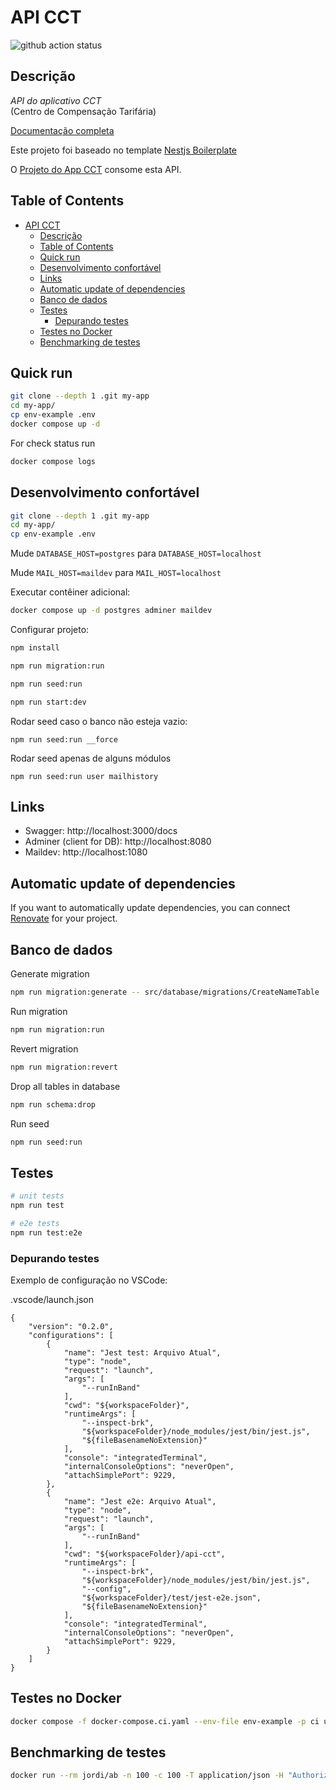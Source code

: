 # API CCT

![github action status](https://github.com/RJ-SMTR/api-cct/actions/workflows/docker-e2e.yml/badge.svg)

## Descrição

*API do aplicativo CCT*  
(Centro de Compensação Tarifária)


[Documentação completa](https://github.com/RJ-SMTR/api-cct/blob/main/docs/readme.md)

Este projeto foi baseado no template [Nestjs Boilerplate](https://github.com/brocoders/nestjs-boilerplate/)

O [Projeto do App CCT](https://github.com/RJ-SMTR/app-cct) consome esta API.

## Table of Contents

* [API CCT](#api-cct)
  * [Descrição](#descrição)
  * [Table of Contents](#table-of-contents)
  * [Quick run](#quick-run)
  * [Desenvolvimento confortável](#desenvolvimento-confortável)
  * [Links](#links)
  * [Automatic update of dependencies](#automatic-update-of-dependencies)
  * [Banco de dados](#banco-de-dados)
  * [Testes](#testes)
    * [Depurando testes](#depurando-testes)
  * [Testes no Docker](#testes-no-docker)
  * [Benchmarking de testes](#benchmarking-de-testes)

## Quick run

```bash
git clone --depth 1 .git my-app
cd my-app/
cp env-example .env
docker compose up -d
```

For check status run

```bash
docker compose logs
```

## Desenvolvimento confortável

```bash
git clone --depth 1 .git my-app
cd my-app/
cp env-example .env
```

Mude `DATABASE_HOST=postgres` para `DATABASE_HOST=localhost`

Mude `MAIL_HOST=maildev` para `MAIL_HOST=localhost`

Executar contêiner adicional:

```bash
docker compose up -d postgres adminer maildev
```

Configurar projeto:

```bash
npm install

npm run migration:run

npm run seed:run

npm run start:dev
```

Rodar seed caso o banco não esteja vazio:
```
npm run seed:run __force
```

Rodar seed apenas de alguns módulos
```
npm run seed:run user mailhistory
```

## Links

- Swagger: http://localhost:3000/docs
- Adminer (client for DB): http://localhost:8080
- Maildev: http://localhost:1080

## Automatic update of dependencies

If you want to automatically update dependencies, you can connect [Renovate](https://github.com/marketplace/renovate) for your project.

## Banco de dados

Generate migration

```bash
npm run migration:generate -- src/database/migrations/CreateNameTable 
```

Run migration

```bash
npm run migration:run
```

Revert migration

```bash
npm run migration:revert
```

Drop all tables in database

```bash
npm run schema:drop
```

Run seed

```bash
npm run seed:run
```

## Testes

```bash
# unit tests
npm run test

# e2e tests
npm run test:e2e
```

### Depurando testes

Exemplo de configuração no VSCode:

.vscode/launch.json
```jsonc
{
    "version": "0.2.0",
    "configurations": [
        {
            "name": "Jest test: Arquivo Atual",
            "type": "node",
            "request": "launch",
            "args": [
                "--runInBand"
            ],
            "cwd": "${workspaceFolder}",
            "runtimeArgs": [
                "--inspect-brk",
                "${workspaceFolder}/node_modules/jest/bin/jest.js",
                "${fileBasenameNoExtension}"
            ],
            "console": "integratedTerminal",
            "internalConsoleOptions": "neverOpen",
            "attachSimplePort": 9229,
        },
        {
            "name": "Jest e2e: Arquivo Atual",
            "type": "node",
            "request": "launch",
            "args": [
                "--runInBand"
            ],
            "cwd": "${workspaceFolder}/api-cct",
            "runtimeArgs": [
                "--inspect-brk",
                "${workspaceFolder}/node_modules/jest/bin/jest.js",
                "--config",
                "${workspaceFolder}/test/jest-e2e.json",
                "${fileBasenameNoExtension}"
            ],
            "console": "integratedTerminal",
            "internalConsoleOptions": "neverOpen",
            "attachSimplePort": 9229,
        }
    ]
}
```


## Testes no Docker

```bash
docker compose -f docker-compose.ci.yaml --env-file env-example -p ci up --build --exit-code-from api && docker compose -p ci rm -svf
```

## Benchmarking de testes

```bash
docker run --rm jordi/ab -n 100 -c 100 -T application/json -H "Authorization: Bearer USER_TOKEN" -v 2 http://<server_ip>:3000/api/v1/users
```
